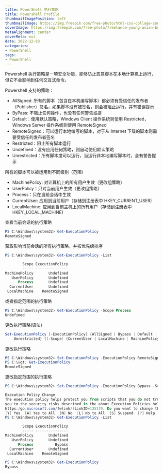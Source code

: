```yaml
---
title: PowerShell 执行策略
title: Powershell Profile
thumbnailImagePosition: left
thumbnailImage: https://img.freepik.com/free-photo/html-css-collage-concept-with-person_23-2150062010.jpg
coverImage: https://img.freepik.com/free-photo/freelance-young-asian-businesswoman-casual-wear-using-laptop-working-living-room-home_7861-3022.jpg
metaAlignment: center
coverMeta: out
date: 2022-12-03
categories:
- PowerShell
tags:
- PowerShell
---
```


Powershell 执行策略是一项安全功能，能够防止恶意脚本在本地计算机上运行，但它不会影响到任何交互式命令。

Powershell 支持的策略：

  * AllSigned: 所有的脚本（包含在本机编写脚本）都必须有受信任的发布者（Publisher）签名，如果脚本没有被签名，则会被阻止运行，并有错误提示
  * ByPass: 不阻止任何操作，也没有任何警告或提
  * Default：使用默认策略，Windows Client 操作系统则使用 Restricted， Windows Server 操作系统则使用 RemoteSigned
  * RemoteSigned：可以运行本地编写的脚本，对于从 Internet 下载的脚本则需要受信任的发布者签名
  * Restricted：阻止所有脚本运行
  * Undefined：没有应用任何策略，则自动使用默认策略
  * Unrestricted：所有脚本度可以运行，当运行非本地编写脚本时，会有警告提示

<!--more-->

所有的脚本可以被运用到不同级别（范围）

  * MachinePolicy: 对计算机上的所有用户生效（更改组策略）
  * UserPolicy：只对当前用户生效（更改组策略）
  * Process：只在当前会话中生效
  * CurrentUser: 应用到当前用户（存储到注册表中 HKEY\_CURRENT\_USER)
  * LocalMachine: 应用到当前主机上的所有用户（存储到注册表中 HKEY\_LOCAL\_MACHINE)

查看当前会话的执行策略
```powershell
PS C:\Windows\system32> Get-ExecutionPolicy
RemoteSigned
```

获取影响当前会话的所有执行策略，并按优先级排序
```powershell
PS C:\Windows\system32> Get-ExecutionPolicy -List

        Scope ExecutionPolicy
        ----- ---------------
MachinePolicy       Undefined
   UserPolicy       Undefined
      Process       Undefined
  CurrentUser       Undefined
 LocalMachine    RemoteSigned
```

或者指定范围的执行策略
```powershell
PS C:\Windows\system32> Get-ExecutionPolicy -Scope Process
Undefined
```

更改执行策略(语法)
```powershell
Set-ExecutionPolicy [-ExecutionPolicy] {AllSigned | Bypass | Default | RemoteSigned | Restricted | Undefined |
    Unrestricted} [[-Scope] {CurrentUser | LocalMachine | MachinePolicy | Process | UserPolicy}]
```

更改执行策略
```powershell
PS C:\Windows\system32> Set-ExecutionPolicy -ExecutionPolicy RemoteSigned
PS C:\&gt; Get-ExecutionPolicy
RemoteSigned
```

更改指定范围的执行策略
```powershell
PS C:\Windows\system32> Set-ExecutionPolicy -ExecutionPolicy Bypass -Scope Process

Execution Policy Change
The execution policy helps protect you from scripts that you do not trust. Changing the execution policy might expose
you to the security risks described in the about_Execution_Policies help topic at
https:/go.microsoft.com/fwlink/?LinkID=135170. Do you want to change the execution policy?
[Y] Yes  [A] Yes to All  [N] No  [L] No to All  [S] Suspend  [?] Help (default is "N"): A
PS C:\Windows\system32> Get-ExecutionPolicy -List

        Scope ExecutionPolicy
        ----- ---------------
MachinePolicy       Undefined
   UserPolicy       Undefined
      Process          Bypass
  CurrentUser       Undefined
 LocalMachine    RemoteSigned

PS C:\Windows\system32> Get-ExecutionPolicy
Bypass
```